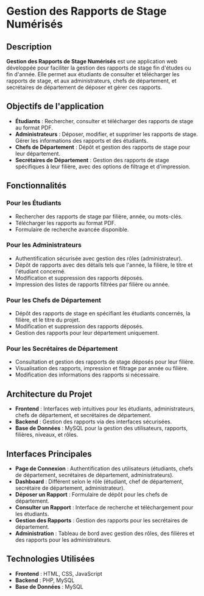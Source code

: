 # Gestion des Rapports de Stage Numérisés

## Description
**Gestion des Rapports de Stage Numérisés** est une application web développée pour faciliter la gestion des rapports de stage fin d'études ou fin d'année. Elle permet aux étudiants de consulter et télécharger les rapports de stage, et aux administrateurs, chefs de département, et secrétaires de département de déposer et gérer ces rapports.

## Objectifs de l'application
- **Étudiants** : Rechercher, consulter et télécharger des rapports de stage au format PDF.
- **Administrateurs** : Déposer, modifier, et supprimer les rapports de stage. Gérer les informations des rapports et des étudiants.
- **Chefs de Département** : Dépôt et gestion des rapports de stage pour leur département.
- **Secrétaires de Département** : Gestion des rapports de stage spécifiques à leur filière, avec des options de filtrage et d'impression.

## Fonctionnalités

### Pour les Étudiants
- Rechercher des rapports de stage par filière, année, ou mots-clés.
- Télécharger les rapports au format PDF.
- Formulaire de recherche avancée disponible.

### Pour les Administrateurs
- Authentification sécurisée avec gestion des rôles (administrateur).
- Dépôt de rapports avec des détails tels que l'année, la filière, le titre et l'étudiant concerné.
- Modification et suppression des rapports déposés.
- Impression des listes de rapports filtrées par filière ou année.

### Pour les Chefs de Département
- Dépôt des rapports de stage en spécifiant les étudiants concernés, la filière, et le titre du projet.
- Modification et suppression des rapports déposés.
- Gestion des rapports pour leur département uniquement.

### Pour les Secrétaires de Département
- Consultation et gestion des rapports de stage déposés pour leur filière.
- Visualisation des rapports, impression et filtrage par année ou filière.
- Modification des informations des rapports si nécessaire.

## Architecture du Projet
- **Frontend** : Interfaces web intuitives pour les étudiants, administrateurs, chefs de département, et secrétaires de département.
- **Backend** : Gestion des rapports via des interfaces sécurisées.
- **Base de Données** : MySQL pour la gestion des utilisateurs, rapports, filières, niveaux, et rôles.

## Interfaces Principales
- **Page de Connexion** : Authentification des utilisateurs (étudiants, chefs de département, secrétaires de département, administrateurs).
- **Dashboard** : Différent selon le rôle (étudiant, chef de département, secrétaire de département, administrateur).
- **Déposer un Rapport** : Formulaire de dépôt pour les chefs de département.
- **Consulter un Rapport** : Interface de recherche et téléchargement pour les étudiants.
- **Gestion des Rapports** : Gestion des rapports pour les secrétaires de département.
- **Administration** : Tableau de bord avec gestion des rôles, des filières et des rapports pour les administrateurs.

## Technologies Utilisées
- **Frontend** : HTML, CSS, JavaScript
- **Backend** : PHP, MySQL
- **Base de Données** : MySQL
